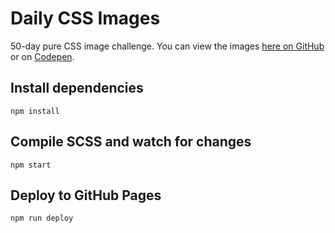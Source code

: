 # Daily CSS Images

50-day pure CSS image challenge. You can view the images [here on GitHub](https://vanillaslice.github.io/daily-css-images/) or on [Codepen](https://codepen.io/collection/AMJpBd/).

## Install dependencies
```
npm install
```

## Compile SCSS and watch for changes
```
npm start
```

## Deploy to GitHub Pages
```
npm run deploy
```
